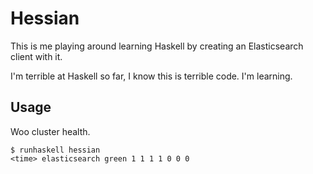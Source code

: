 # Hessian

This is me playing around learning Haskell by creating an
Elasticsearch client with it.

I'm terrible at Haskell so far, I know this is terrible code. I'm
learning.

## Usage

Woo cluster health.

```
$ runhaskell hessian
<time> elasticsearch green 1 1 1 1 0 0 0
```
